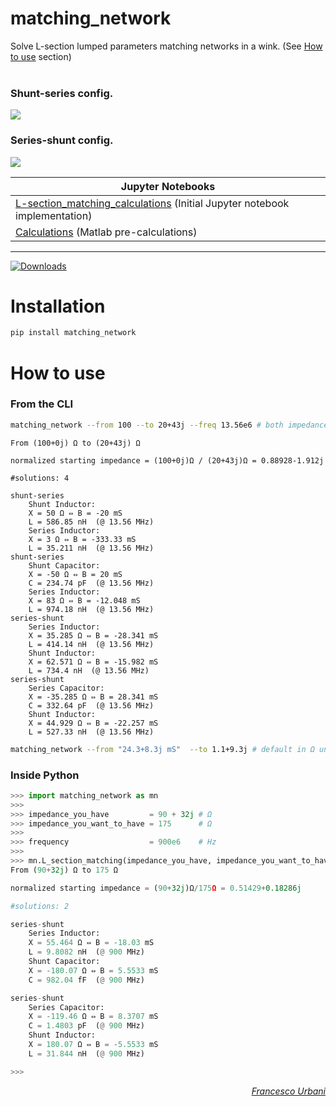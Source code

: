 # matching_network
Solve L-section lumped parameters matching networks in a wink. (See [How to use](#how-to-use) section)<br><br>

### Shunt-series config.
![](https://raw.githubusercontent.com/urbanij/matching-network/master/aux/figures/shunt_series_configuration.png)


### Series-shunt config.
![](https://raw.githubusercontent.com/urbanij/matching-network/master/aux/figures/series_shunt_configuration.png)


<!-- Index of Jupyter (IPython) Notebooks -->

|Jupyter Notebooks                                                                                                                              |
|-----------------------------------------------------------------------------------------------------------------------------------------------|
|<a href="https://urbanij.github.io/projects/matching_networks/">L-section_matching_calculations</a> (Initial Jupyter notebook implementation)|
|<a href="https://urbanij.github.io/projects/matching_networks/calc.html">Calculations</a> (Matlab pre-calculations)                                     |


---


[![Downloads](https://pepy.tech/badge/matching-network)](https://pepy.tech/project/matching-network)


Installation
============

```sh
pip install matching_network
```


How to use
=============

### From the CLI
```bash
matching_network --from 100 --to 20+43j --freq 13.56e6 # both impedances in Ω. 
```
```
From (100+0j) Ω to (20+43j) Ω

normalized starting impedance = (100+0j)Ω / (20+43j)Ω = 0.88928-1.912j

#solutions: 4

shunt-series
    Shunt Inductor:
    X = 50 Ω ⇔ B = -20 mS
    L = 586.85 nH  (@ 13.56 MHz)
    Series Inductor:
    X = 3 Ω ⇔ B = -333.33 mS
    L = 35.211 nH  (@ 13.56 MHz)
shunt-series
    Shunt Capacitor:
    X = -50 Ω ⇔ B = 20 mS
    C = 234.74 pF  (@ 13.56 MHz)
    Series Inductor:
    X = 83 Ω ⇔ B = -12.048 mS
    L = 974.18 nH  (@ 13.56 MHz)
series-shunt
    Series Inductor:
    X = 35.285 Ω ⇔ B = -28.341 mS
    L = 414.14 nH  (@ 13.56 MHz)
    Shunt Inductor:
    X = 62.571 Ω ⇔ B = -15.982 mS
    L = 734.4 nH  (@ 13.56 MHz)
series-shunt
    Series Capacitor:
    X = -35.285 Ω ⇔ B = 28.341 mS
    C = 332.64 pF  (@ 13.56 MHz)
    Shunt Inductor:
    X = 44.929 Ω ⇔ B = -22.257 mS
    L = 527.33 nH  (@ 13.56 MHz)
```

```bash
matching_network --from "24.3+8.3j mS"  --to 1.1+9.3j # default in Ω unless specified, using `mS`.
```


### Inside Python

```python
>>> import matching_network as mn
>>>
>>> impedance_you_have         = 90 + 32j # Ω
>>> impedance_you_want_to_have = 175      # Ω
>>>
>>> frequency                  = 900e6    # Hz
>>>
>>> mn.L_section_matching(impedance_you_have, impedance_you_want_to_have, frequency).match()
From (90+32j) Ω to 175 Ω

normalized starting impedance = (90+32j)Ω/175Ω = 0.51429+0.18286j

#solutions: 2

series-shunt
    Series Inductor:
    X = 55.464 Ω ⇔ B = -18.03 mS
    L = 9.8082 nH  (@ 900 MHz)
    Shunt Capacitor:
    X = -180.07 Ω ⇔ B = 5.5533 mS
    C = 982.04 fF  (@ 900 MHz)

series-shunt
    Series Capacitor:
    X = -119.46 Ω ⇔ B = 8.3707 mS
    C = 1.4803 pF  (@ 900 MHz)
    Shunt Inductor:
    X = 180.07 Ω ⇔ B = -5.5533 mS
    L = 31.844 nH  (@ 900 MHz)

>>>
```

<div align="right" style="text-align:right"><i><a href="https://urbanij.github.io/">Francesco Urbani</a></i></div>